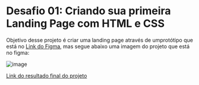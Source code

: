 # Desafio 01: Criando sua primeira Landing Page com HTML e CSS

Objetivo desse projeto é criar uma landing page através de umprotótipo que está no [Link do Figma](https://www.figma.com/file/3PiokoJj9IhGDnNiWAJbz7/DIO---Desafio-01?node-id=2%3A6), mas segue abaixo uma imagem do projeto que está no figma:

![image](https://user-images.githubusercontent.com/55519539/183538055-6cce606c-7d1d-4d15-a4be-ffeb5b37c956.png)

[Link do resultado final do projeto](https://rodrigoargenton.github.io/DIO-CSS-desafio1-landingpage/)
